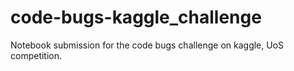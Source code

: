 # code-bugs-kaggle_challenge
Notebook submission for the code bugs challenge on kaggle, UoS competition.
